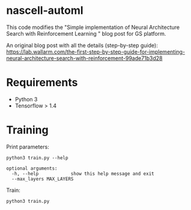 # nascell-automl
This code modifies the "Simple implementation of Neural Architecture Search with Reinforcement Learning
" blog post for GS platform.

An original blog post with all the details (step-by-step guide):
https://lab.wallarm.com/the-first-step-by-step-guide-for-implementing-neural-architecture-search-with-reinforcement-99ade71b3d28

# Requirements
- Python 3
- Tensorflow > 1.4

# Training
Print parameters:
```
python3 train.py --help
```
```
optional arguments:
  -h, --help            show this help message and exit
  --max_layers MAX_LAYERS
```
Train:
```
python3 train.py
```

